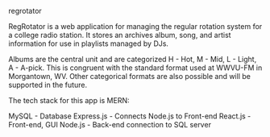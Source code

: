 regrotator

RegRotator is a web application for managing the regular rotation system for a college radio station. It stores an archives album, song, and artist information for use in playlists managed by DJs.

Albums are the central unit and are categorized H - Hot, M - Mid, L - Light, A - A-pick. This is congruent with the standard format used at WWVU-FM in Morgantown, WV. Other categorical formats are also possible and will be supported in the future.

The tech stack for this app is MERN:

MySQL       - Database
Express.js  - Connects Node.js to Front-end
React.js    - Front-end, GUI
Node.js     - Back-end connection to SQL server
